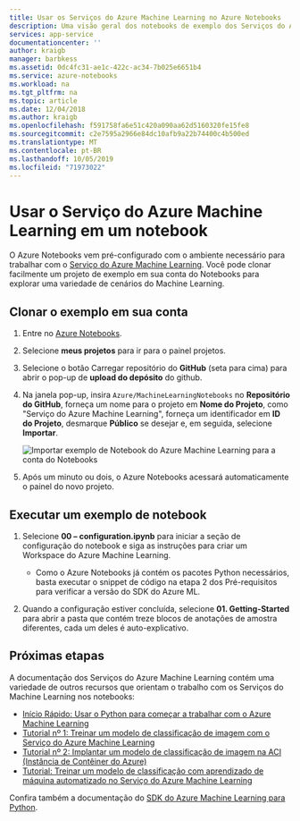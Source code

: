```yaml
---
title: Usar os Serviços do Azure Machine Learning no Azure Notebooks
description: Uma visão geral dos notebooks de exemplo dos Serviços do Azure Machine Learning que você pode usar com o Azure Notebooks.
services: app-service
documentationcenter: ''
author: kraigb
manager: barbkess
ms.assetid: 0dc4fc31-ae1c-422c-ac34-7b025e6651b4
ms.service: azure-notebooks
ms.workload: na
ms.tgt_pltfrm: na
ms.topic: article
ms.date: 12/04/2018
ms.author: kraigb
ms.openlocfilehash: f591758fa6e51c420a090aa62d5160320fe15fe8
ms.sourcegitcommit: c2e7595a2966e84dc10afb9a22b74400c4b500ed
ms.translationtype: MT
ms.contentlocale: pt-BR
ms.lasthandoff: 10/05/2019
ms.locfileid: "71973022"
---
```

# <a name="use-azure-machine-learning-service-in-a-notebook"></a>Usar o Serviço do Azure Machine Learning em um notebook

O Azure Notebooks vem pré-configurado com o ambiente necessário para trabalhar com o [Serviço do Azure Machine Learning](/azure/machine-learning/service/). Você pode clonar facilmente um projeto de exemplo em sua conta do Notebooks para explorar uma variedade de cenários do Machine Learning.

## <a name="clone-the-sample-into-your-account"></a>Clonar o exemplo em sua conta

1. Entre no [Azure Notebooks](https://notebooks.azure.com/).
1. Selecione **meus projetos** para ir para o painel projetos.
1. Selecione o botão Carregar repositório do **GitHub** (seta para cima) para abrir o pop-up de **upload do depósito** do github.
1. Na janela pop-up, insira `Azure/MachineLearningNotebooks` no **Repositório do GitHub**, forneça um nome para o projeto em **Nome do Projeto**, como "Serviço do Azure Machine Learning", forneça um identificador em **ID do Projeto**, desmarque **Público** se desejar e, em seguida, selecione **Importar**.

    ![Importar exemplo de Notebook do Azure Machine Learning para a conta do Notebooks](media/azureml-import-project.png)

1. Após um minuto ou dois, o Azure Notebooks acessará automaticamente o painel do novo projeto.

## <a name="run-a-sample-notebook"></a>Executar um exemplo de notebook

1. Selecione **00 – configuration.ipynb** para iniciar a seção de configuração do notebook e siga as instruções para criar um Workspace do Azure Machine Learning.

    - Como o Azure Notebooks já contém os pacotes Python necessários, basta executar o snippet de código na etapa 2 dos Pré-requisitos para verificar a versão do SDK do Azure ML.

1. Quando a configuração estiver concluída, selecione **01. Getting-Started** para abrir a pasta que contém treze blocos de anotações de amostra diferentes, cada um deles é auto-explicativo.

## <a name="next-steps"></a>Próximas etapas

A documentação dos Serviços do Azure Machine Learning contém uma variedade de outros recursos que orientam o trabalho com os Serviços do Machine Learning nos notebooks:

- [Início Rápido: Usar o Python para começar a trabalhar com o Azure Machine Learning](https://docs.microsoft.com/azure/machine-learning/service/quickstart-create-workspace-with-python)
- [Tutorial nº 1: Treinar um modelo de classificação de imagem com o Serviço do Azure Machine Learning](https://docs.microsoft.com/azure/machine-learning/service/tutorial-train-models-with-aml)
- [Tutorial nº 2: Implantar um modelo de classificação de imagem na ACI (Instância de Contêiner do Azure)](https://docs.microsoft.com/azure/machine-learning/service/tutorial-deploy-models-with-aml)
- [Tutorial: Treinar um modelo de classificação com aprendizado de máquina automatizado no Serviço do Azure Machine Learning](https://docs.microsoft.com/azure/machine-learning/service/tutorial-auto-train-models)

Confira também a documentação do [SDK do Azure Machine Learning para Python](https://docs.microsoft.com/python/api/overview/azure/ml/intro?view=azure-ml-py).
